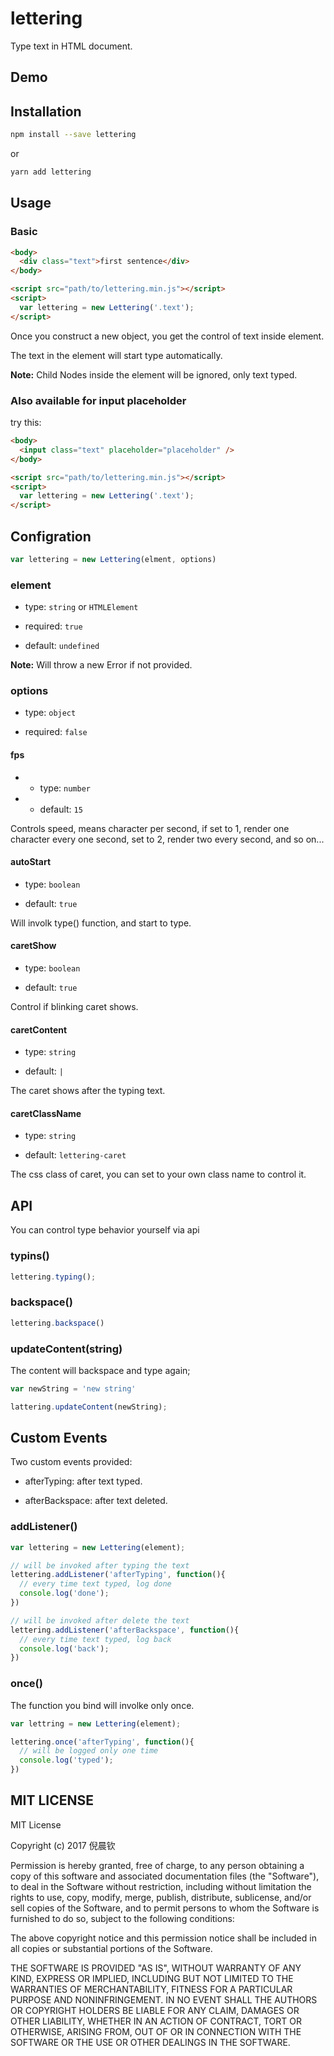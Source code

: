 # lettering

Type text in HTML document.

## Demo

## Installation

```bash
npm install --save lettering
```

or

```bash
yarn add lettering
```

## Usage

### Basic

```html
<body>
  <div class="text">first sentence</div>
</body>

<script src="path/to/lettering.min.js"></script>
<script>
  var lettering = new Lettering('.text');
</script>
```

Once you construct a new object, you get the control of text inside element.

The text in the element will start type automatically.

**Note:** Child Nodes inside the element will be ignored, only text typed.

### Also available for input placeholder

try this:

```html
<body>
  <input class="text" placeholder="placeholder" />
</body>

<script src="path/to/lettering.min.js"></script>
<script>
  var lettering = new Lettering('.text');
</script>
```

## Configration

```javascript
var lettering = new Lettering(elment, options)
```

### element

- type: `string` or `HTMLElement`

- required: `true`

- default: `undefined`

**Note:** Will throw a new Error if not provided.

### options

- type: `object`

- required: `false`

#### fps

- - type: `number`

- - default: `15`

Controls speed, means character per second, if set to 1, render one character every one second, set to 2, render two every second, and so on...

#### autoStart

- type: `boolean`

- default: `true`

Will involk type() function, and start to type.

#### caretShow

- type: `boolean`

- default: `true`

Control if blinking caret shows.

#### caretContent

- type: `string`

- default: `|`

The caret shows after the typing text.

#### caretClassName

- type: `string`

- default: `lettering-caret`

The css class of caret, you can set to your own class name to control it.

## API

You can control type behavior yourself via api

### typins()

```javascript
lettering.typing();
```

### backspace()

```javascript
lettering.backspace()
```

### updateContent(string)

The content will backspace and type again;

```javascript
var newString = 'new string'

lattering.updateContent(newString);
```

## Custom Events

Two custom events provided:

- afterTyping: after text typed.

- afterBackspace: after text deleted.

### addListener()

```javascript
var lettering = new Lettering(element);

// will be invoked after typing the text
lettering.addListener('afterTyping', function(){
  // every time text typed, log done
  console.log('done');
})

// will be invoked after delete the text
lettering.addListener('afterBackspace', function(){
  // every time text typed, log back
  console.log('back');
})
```

### once()

The function you bind will involke only once.

```javascript
var lettring = new Lettering(element);

lettering.once('afterTyping', function(){
  // will be logged only one time
  console.log('typed');
})
```

## MIT LICENSE

MIT License

Copyright (c) 2017 倪晨钦

Permission is hereby granted, free of charge, to any person obtaining a copy
of this software and associated documentation files (the "Software"), to deal
in the Software without restriction, including without limitation the rights
to use, copy, modify, merge, publish, distribute, sublicense, and/or sell
copies of the Software, and to permit persons to whom the Software is
furnished to do so, subject to the following conditions:

The above copyright notice and this permission notice shall be included in all
copies or substantial portions of the Software.

THE SOFTWARE IS PROVIDED "AS IS", WITHOUT WARRANTY OF ANY KIND, EXPRESS OR
IMPLIED, INCLUDING BUT NOT LIMITED TO THE WARRANTIES OF MERCHANTABILITY,
FITNESS FOR A PARTICULAR PURPOSE AND NONINFRINGEMENT. IN NO EVENT SHALL THE
AUTHORS OR COPYRIGHT HOLDERS BE LIABLE FOR ANY CLAIM, DAMAGES OR OTHER
LIABILITY, WHETHER IN AN ACTION OF CONTRACT, TORT OR OTHERWISE, ARISING FROM,
OUT OF OR IN CONNECTION WITH THE SOFTWARE OR THE USE OR OTHER DEALINGS IN THE
SOFTWARE.
